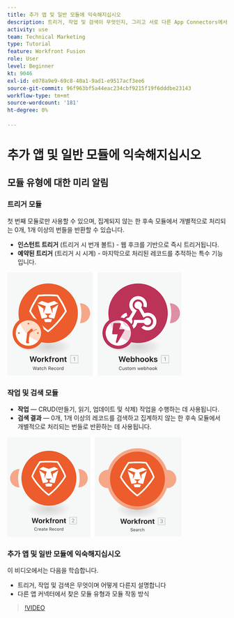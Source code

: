 ```yaml
---
title: 추가 앱 및 일반 모듈에 익숙해지십시오
description: 트리거, 작업 및 검색이 무엇인지, 그리고 서로 다른 App Connectors에서 발견되는 모듈 유형이 [!DNL Adobe Workfront Fusion].
activity: use
team: Technical Marketing
type: Tutorial
feature: Workfront Fusion
role: User
level: Beginner
kt: 9046
exl-id: e078a9e9-69c8-40a1-9ad1-e9517acf3ee6
source-git-commit: 96f963bf5a44eac234cbf9215f19f6dddbe23143
workflow-type: tm+mt
source-wordcount: '181'
ht-degree: 0%

---
```


# 추가 앱 및 일반 모듈에 익숙해지십시오

## 모듈 유형에 대한 미리 알림

### 트리거 모듈

첫 번째 모듈로만 사용할 수 있으며, 집계되지 않는 한 후속 모듈에서 개별적으로 처리되는 0개, 1개 이상의 번들을 반환할 수 있습니다.

* **인스턴트 트리거** (트리거 시 번개 볼트) - 웹 후크를 기반으로 즉시 트리거됩니다.
* **예약된 트리거** (트리거 시 시계) - 마지막으로 처리된 레코드를 추적하는 특수 기능입니다.

![트리거 모듈 이미지](assets/beyond-basic-modules-1.png)

### 작업 및 검색 모듈

* **작업** — CRUD(만들기, 읽기, 업데이트 및 삭제) 작업을 수행하는 데 사용됩니다.
* **검색 결과** — 0개, 1개 이상의 레코드를 검색하고 집계하지 않는 한 후속 모듈에서 개별적으로 처리되는 번들로 반환하는 데 사용됩니다.

![작업 및 검색 모듈 이미지](assets/beyond-basic-modules-2.png)

### 추가 앱 및 일반 모듈에 익숙해지십시오

이 비디오에서는 다음을 학습합니다.

* 트리거, 작업 및 검색은 무엇이며 어떻게 다른지 설명합니다
* 다른 앱 커넥터에서 찾은 모듈 유형과 모듈 작동 방식

>[!VIDEO](https://video.tv.adobe.com/v/335287/?quality=12)
